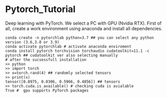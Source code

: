 # Pytorch_Tutorial
Deep learning with PyTorch. We select a PC with GPU (Nvidia RTX). First of all,  create a work environment using anaconda and install all dependencies.

```
conda create -n pytorchlab python=3.7 ## you can select any python version (3.6,3.8 or 3.9)
conda activate pytorchlab # activate anaconda enviroment
conda install pytorch torchvision torchaudio cudatoolkit=11.1 -c pytorch ## cudatoolkit ver also selecting manually
# after the sucsessfull installation
>> python
>> import torch
>> x=torch.rand(4) ## randomly selected tensors
>> print(x)
tensor([0.8975, 0.0306, 0.5966, 0.4856]) ## tensors
>> torch.cuda.is_available() # checking cuda is avialable
True #  gpu supports PyTorch packages
```

